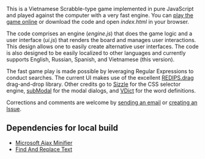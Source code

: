This is a Vietnamese Scrabble-type game implemented in pure JavaScript and played against the computer with a very fast engine. You can [play the game online](http://www.vietboard.org/play/) or download the code and open *index.html* in your browser.

The code comprises an engine (*engine.js*) that does the game logic and a user interface (*ui.js*) that renders the board and manages user interactions. This design allows one to easily create alternative user interfaces. The code is also designed to be easily localized to other languages and currently supports English, Russian, Spanish, and Vietnamese (this version).

The fast game play is made possible by leveraging Regular Expressions to conduct searches. The current UI makes use of the excellent [REDIPS.drag](https://github.com/dbunic/REDIPS_drag) drag-and-drop library. Other credits go to [Sizzle](https://github.com/jquery/sizzle) for the CSS selector engine, [subModal](https://code.google.com/archive/p/submodal/) for the modal dialogs, and [VDict](https://vdict.com/) for the word definitions.

Corrections and comments are welcome by [sending an email](mailto:winter1977@gmail.com?subject=Vietboard) or [creating an Issue](https://github.com/thdoan/vietboard/issues).

## Dependencies for local build

- [Microsoft Ajax Minifier](https://github.com/microsoft/ajaxmin)
- [Find And Replace Text](https://github.com/lionello/fart-it)

